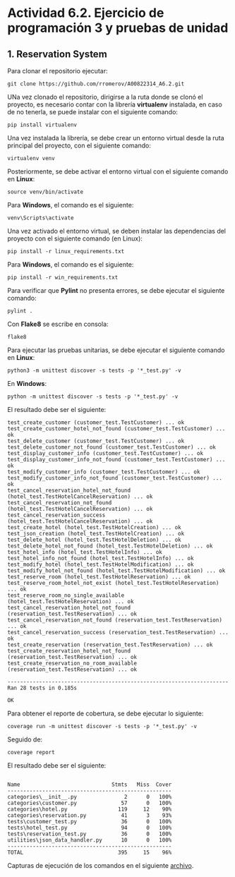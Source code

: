 # Actividad 6.2. Ejercicio de programación 3 y pruebas de unidad

## 1. Reservation System

Para clonar el repositorio ejecutar:
```
git clone https://github.com/rromerov/A00822314_A6.2.git
```

UNa vez clonado el repositorio, dirigirse a la ruta donde se clonó el proyecto, es necesario contar con la librería **virtualenv** instalada, en caso de no tenerla, se puede instalar con el siguiente comando:

```
pip install virtualenv
```

Una vez instalada la librería, se debe crear un entorno virtual desde la ruta principal del proyecto, con el siguiente comando:

```
virtualenv venv
```

Posteriormente, se debe activar el entorno virtual con el siguiente comando en **Linux**:

```
source venv/bin/activate
```
Para **Windows**, el comando es el siguiente:

```
venv\Scripts\activate
```

Una vez activado el entorno virtual, se deben instalar las dependencias del proyecto con el siguiente comando (en Linux):

```
pip install -r linux_requirements.txt
```

Para **Windows**, el comando es el siguiente:

```
pip install -r win_requirements.txt
```
Para verificar que **Pylint** no presenta errores, se debe ejecutar el siguiente comando:

```
pylint .
```
Con **Flake8** se escribe en consola:

```
flake8
```
Para ejecutar las pruebas unitarias, se debe ejecutar el siguiente comando en **Linux**:

```
python3 -m unittest discover -s tests -p '*_test.py' -v
```

En **Windows**:
```
python -m unittest discover -s tests -p '*_test.py' -v
```

El resultado debe ser el siguiente:
```
test_create_customer (customer_test.TestCustomer) ... ok
test_create_customer_hotel_not_found (customer_test.TestCustomer) ... ok
test_delete_customer (customer_test.TestCustomer) ... ok
test_delete_customer_not_found (customer_test.TestCustomer) ... ok
test_display_customer_info (customer_test.TestCustomer) ... ok
test_display_customer_info_not_found (customer_test.TestCustomer) ... ok
test_modify_customer_info (customer_test.TestCustomer) ... ok
test_modify_customer_info_not_found (customer_test.TestCustomer) ... ok
test_cancel_reservation_hotel_not_found (hotel_test.TestHotelCancelReservation) ... ok
test_cancel_reservation_not_found (hotel_test.TestHotelCancelReservation) ... ok
test_cancel_reservation_success (hotel_test.TestHotelCancelReservation) ... ok
test_create_hotel (hotel_test.TestHotelCreation) ... ok
test_json_creation (hotel_test.TestHotelCreation) ... ok
test_delete_hotel (hotel_test.TestHotelDeletion) ... ok
test_delete_hotel_not_found (hotel_test.TestHotelDeletion) ... ok
test_hotel_info (hotel_test.TestHotelInfo) ... ok
test_hotel_info_not_found (hotel_test.TestHotelInfo) ... ok
test_modify_hotel (hotel_test.TestHotelModification) ... ok
test_modify_hotel_not_found (hotel_test.TestHotelModification) ... ok
test_reserve_room (hotel_test.TestHotelReservation) ... ok
test_reserve_room_hotel_not_exist (hotel_test.TestHotelReservation) ... ok
test_reserve_room_no_single_available (hotel_test.TestHotelReservation) ... ok
test_cancel_reservation_hotel_not_found (reservation_test.TestReservation) ... ok
test_cancel_reservation_not_found (reservation_test.TestReservation) ... ok
test_cancel_reservation_success (reservation_test.TestReservation) ... ok
test_create_reservation (reservation_test.TestReservation) ... ok
test_create_reservation_hotel_not_found (reservation_test.TestReservation) ... ok
test_create_reservation_no_room_available (reservation_test.TestReservation) ... ok

----------------------------------------------------------------------
Ran 28 tests in 0.185s

OK
```

Para obtener el reporte de cobertura, se debe ejecutar lo siguiente:

```
coverage run -m unittest discover -s tests -p '*_test.py' -v
```
Seguido de:
```
coverage report
```

El resultado debe ser el siguiente:
```

Name                             Stmts   Miss  Cover
----------------------------------------------------
categories\__init__.py               2      0   100%
categories\customer.py              57      0   100%
categories\hotel.py                119     12    90%
categories\reservation.py           41      3    93%
tests\customer_test.py              36      0   100%
tests\hotel_test.py                 94      0   100%
tests\reservation_test.py           36      0   100%
utilities\json_data_handler.py      10      0   100%
----------------------------------------------------
TOTAL                              395     15    96%
```

Capturas de ejecución de los comandos en el siguiente [archivo](A00822314_A6.2.pdf).
